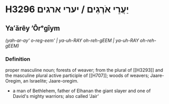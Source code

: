 # H3296 יַעֲרֵי אֹרְגִים / יערי ארגים

## Yaʻărêy ʼÔrᵉgîym

_(yah-ar-ay' o-reg-eem' | ya-uh-RAY oh-reh-ɡEEM | ya-uh-RAY oh-reh-ɡEEM)_

### Definition

proper masculine noun; forests of weaver; from the plural of [[H3293]] and the masculine plural active participle of [[H707]]; woods of weavers; Jaare-Oregim, an Israelite; Jaare-oregim.

- a man of Bethlehem, father of Elhanan the giant slayer and one of David's mighty warriors; also called 'Jair'
